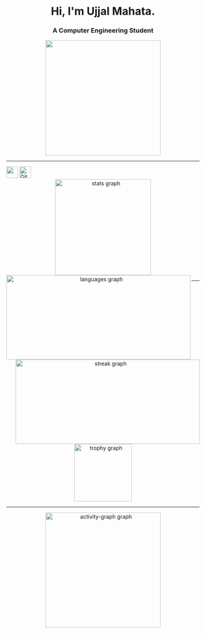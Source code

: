 <h1 align="center">Hi, I'm Ujjal Mahata.</h1>
<h3 align="center">A Computer Engineering Student </h3>

 <div  align="center">
  <img height="300" src="https://wallpaper.forfun.com/fetch/b8/b8b3fb9553264b04024ef476b9e59cfb.jpeg"  />
</div>
<hr bgcolor="blue">

<div align="left">
<img src="https://visitor-badge.laobi.icu/badge?page_id=ujjalmahata02.ujjalmahata02&left_color=blue&right_color=black" height="30" /> <img alt="GitHub followers" src="https://img.shields.io/github/followers/ujjalmahata02" height="30"/>
</div>


<div align="center">
  <img src="https://github-readme-stats.vercel.app/api?username=ujjalmahata02&hide_title=false&hide_rank=false&show_icons=true&include_all_commits=true&count_private=true&disable_animations=false&theme=dracula&locale=en&hide_border=false&order=1" height="250" alt="stats graph"  />
 <img align="left" src="https://github-readme-stats.vercel.app/api/top-langs?username=ujjalmahata02&locale=en&hide_title=false&layout=compact&card_width=320&langs_count=5&theme=dracula&hide_border=false&order=2" height="220" width="480" alt="languages graph"  /> <img align="Right" src="https://streak-stats.demolab.com?user=ujjalmahata02&locale=en&mode=daily&theme=dark&hide_border=false&border_radius=5&order=3" height="220" alt="streak graph" width="480"  />
</div>
<hr bgcolor="blue" >
<div align="center">
  <img src="https://github-profile-trophy.vercel.app?username=ujjalmahata02&theme=dracula&column=-1&row=1&margin-w=8&margin-h=8&no-bg=false&no-frame=false&order=4" height="150" alt="trophy graph"  />
  <hr bgcolor="blue" >
  <img src="https://github-readme-activity-graph.vercel.app/graph?username=ujjalmahata02&radius=16&theme=react&area=true&order=5" height="300" alt="activity-graph graph"  />
</div>
